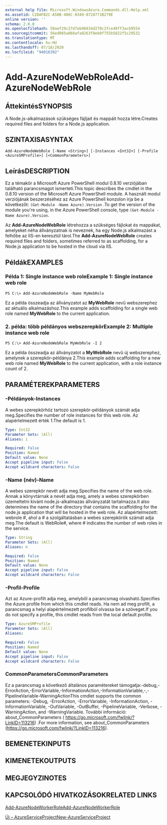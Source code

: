 ```yaml
---
external help file: Microsoft.WindowsAzure.Commands.dll-Help.xml
ms.assetid: C2DAFB2C-A58B-406C-8349-8728771B279E
online version: ''
schema: 2.0.0
ms.openlocfilehash: 59aef29c27d7eb96834d270c2fce48ff3acb9554
ms.sourcegitcommit: 56ed085a868afa8263f8eb0f755b5822f5c29532
ms.translationtype: MT
ms.contentlocale: hu-HU
ms.lasthandoff: 07/18/2020
ms.locfileid: "94016392"
---
```

# <span data-ttu-id="4a8e2-101">Add-AzureNodeWebRole</span><span class="sxs-lookup"><span data-stu-id="4a8e2-101">Add-AzureNodeWebRole</span></span>

## <span data-ttu-id="4a8e2-102">Áttekintés</span><span class="sxs-lookup"><span data-stu-id="4a8e2-102">SYNOPSIS</span></span>
<span data-ttu-id="4a8e2-103">A Node.js-alkalmazások szükséges fájljait és mappáit hozza létre.</span><span class="sxs-lookup"><span data-stu-id="4a8e2-103">Creates required files and folders for a Node.js application.</span></span>

## <span data-ttu-id="4a8e2-104">SZINTAXISA</span><span class="sxs-lookup"><span data-stu-id="4a8e2-104">SYNTAX</span></span>

```
Add-AzureNodeWebRole [-Name <String>] [-Instances <Int32>] [-Profile <AzureSMProfile>] [<CommonParameters>]
```

## <span data-ttu-id="4a8e2-105">Leírás</span><span class="sxs-lookup"><span data-stu-id="4a8e2-105">DESCRIPTION</span></span>
<span data-ttu-id="4a8e2-106">Ez a témakör a Microsoft Azure PowerShell modul 0.8.10 verziójában található parancsmagot ismerteti.</span><span class="sxs-lookup"><span data-stu-id="4a8e2-106">This topic describes the cmdlet in the 0.8.10 version of the Microsoft Azure PowerShell module.</span></span>
<span data-ttu-id="4a8e2-107">A használt modul verziójának beszerzéséhez az Azure PowerShell konzolon írja be a következőt: `(Get-Module -Name Azure).Version` .</span><span class="sxs-lookup"><span data-stu-id="4a8e2-107">To get the version of the module you're using, in the Azure PowerShell console, type `(Get-Module -Name Azure).Version`.</span></span>

<span data-ttu-id="4a8e2-108">Az **Add-AzureNodeWebRole** létrehozza a szükséges fájlokat és mappákat, amelyeket néha állványzatnak is neveznek, ha egy Node.js alkalmazást a felhőbe az IIS-en keresztül tárol.</span><span class="sxs-lookup"><span data-stu-id="4a8e2-108">The **Add-AzureNodeWebRole** creates required files and folders, sometimes referred to as scaffolding, for a Node.js application to be hosted in the cloud via IIS.</span></span>

## <span data-ttu-id="4a8e2-109">Példák</span><span class="sxs-lookup"><span data-stu-id="4a8e2-109">EXAMPLES</span></span>

### <span data-ttu-id="4a8e2-110">Példa 1: Single instance web role</span><span class="sxs-lookup"><span data-stu-id="4a8e2-110">Example 1: Single instance web role</span></span>
```
PS C:\> Add-AzureNodeWebRole -Name MyWebRole
```

<span data-ttu-id="4a8e2-111">Ez a példa összeadja az állványzatot az **MyWebRole** nevű webszerephez az aktuális alkalmazáshoz.</span><span class="sxs-lookup"><span data-stu-id="4a8e2-111">This example adds scaffolding for a single web role named **MyWebRole** to the current application.</span></span>

### <span data-ttu-id="4a8e2-112">2. példa: több példányos webszerepkör</span><span class="sxs-lookup"><span data-stu-id="4a8e2-112">Example 2: Multiple instance web role</span></span>
```
PS C:\> Add-AzureNodeWebRole MyWebRole -I 2
```

<span data-ttu-id="4a8e2-113">Ez a példa összeadja az állványzatot a **MyWebRole** nevű új webszerephez, amelynek a szerepkör-példánya 2.</span><span class="sxs-lookup"><span data-stu-id="4a8e2-113">This example adds scaffolding for a new web role named **MyWebRole** to the current application, with a role instance count of 2.</span></span>

## <span data-ttu-id="4a8e2-114">PARAMÉTEREK</span><span class="sxs-lookup"><span data-stu-id="4a8e2-114">PARAMETERS</span></span>

### <span data-ttu-id="4a8e2-115">-Példányok</span><span class="sxs-lookup"><span data-stu-id="4a8e2-115">-Instances</span></span>
<span data-ttu-id="4a8e2-116">A webes szerepkörhöz tartozó szerepkör-példányok számát adja meg.</span><span class="sxs-lookup"><span data-stu-id="4a8e2-116">Specifies the number of role instances for this web role.</span></span>
<span data-ttu-id="4a8e2-117">Az alapértelmezett érték 1.</span><span class="sxs-lookup"><span data-stu-id="4a8e2-117">The default is 1.</span></span>

```yaml
Type: Int32
Parameter Sets: (All)
Aliases: i

Required: False
Position: Named
Default value: None
Accept pipeline input: False
Accept wildcard characters: False
```

### <span data-ttu-id="4a8e2-118">-Name (név)</span><span class="sxs-lookup"><span data-stu-id="4a8e2-118">-Name</span></span>
<span data-ttu-id="4a8e2-119">A webes szerepkör nevét adja meg.</span><span class="sxs-lookup"><span data-stu-id="4a8e2-119">Specifies the name of the web role.</span></span>
<span data-ttu-id="4a8e2-120">Annak a könyvtárnak a nevét adja meg, amely a webes szerepkörben üzemeltetni kívánt node.js-alkalmazás állványzatát tartalmazza.</span><span class="sxs-lookup"><span data-stu-id="4a8e2-120">It also determines the name of the directory that contains the scaffolding for the node.js application that will be hosted in the web role.</span></span>
<span data-ttu-id="4a8e2-121">Az alapértelmezett: webrole #, ahol a # a szolgáltatásban a webes szerepkörök számát adja meg.</span><span class="sxs-lookup"><span data-stu-id="4a8e2-121">The default is WebRole#, where # indicates the number of web roles in the service.</span></span>

```yaml
Type: String
Parameter Sets: (All)
Aliases: n

Required: False
Position: Named
Default value: None
Accept pipeline input: False
Accept wildcard characters: False
```

### <span data-ttu-id="4a8e2-122">-Profil</span><span class="sxs-lookup"><span data-stu-id="4a8e2-122">-Profile</span></span>
<span data-ttu-id="4a8e2-123">Azt az Azure-profilt adja meg, amelyből a parancsmag olvasható.</span><span class="sxs-lookup"><span data-stu-id="4a8e2-123">Specifies the Azure profile from which this cmdlet reads.</span></span>
<span data-ttu-id="4a8e2-124">Ha nem ad meg profilt, a parancsmag a helyi alapértelmezett profilból olvassa be a szöveget.</span><span class="sxs-lookup"><span data-stu-id="4a8e2-124">If you do not specify a profile, this cmdlet reads from the local default profile.</span></span>

```yaml
Type: AzureSMProfile
Parameter Sets: (All)
Aliases: 

Required: False
Position: Named
Default value: None
Accept pipeline input: False
Accept wildcard characters: False
```

### <span data-ttu-id="4a8e2-125">CommonParameters</span><span class="sxs-lookup"><span data-stu-id="4a8e2-125">CommonParameters</span></span>
<span data-ttu-id="4a8e2-126">Ez a parancsmag a következő általános paramétereket támogatja:-debug,-ErrorAction,-ErrorVariable,-InformationAction,-InformationVariable,-,-PipelineVariable-WarningAction</span><span class="sxs-lookup"><span data-stu-id="4a8e2-126">This cmdlet supports the common parameters: -Debug, -ErrorAction, -ErrorVariable, -InformationAction, -InformationVariable, -OutVariable, -OutBuffer, -PipelineVariable, -Verbose, -WarningAction, and -WarningVariable.</span></span> <span data-ttu-id="4a8e2-127">További információ: about_CommonParameters ( https://go.microsoft.com/fwlink/?LinkID=113216) .</span><span class="sxs-lookup"><span data-stu-id="4a8e2-127">For more information, see about_CommonParameters (https://go.microsoft.com/fwlink/?LinkID=113216).</span></span>

## <span data-ttu-id="4a8e2-128">BEMENETEK</span><span class="sxs-lookup"><span data-stu-id="4a8e2-128">INPUTS</span></span>

## <span data-ttu-id="4a8e2-129">KIMENETEK</span><span class="sxs-lookup"><span data-stu-id="4a8e2-129">OUTPUTS</span></span>

## <span data-ttu-id="4a8e2-130">MEGJEGYZI</span><span class="sxs-lookup"><span data-stu-id="4a8e2-130">NOTES</span></span>

## <span data-ttu-id="4a8e2-131">KAPCSOLÓDÓ HIVATKOZÁSOK</span><span class="sxs-lookup"><span data-stu-id="4a8e2-131">RELATED LINKS</span></span>

[<span data-ttu-id="4a8e2-132">Add-AzureNodeWorkerRole</span><span class="sxs-lookup"><span data-stu-id="4a8e2-132">Add-AzureNodeWorkerRole</span></span>](./Add-AzureNodeWorkerRole.md)

[<span data-ttu-id="4a8e2-133">Új – AzureServiceProject</span><span class="sxs-lookup"><span data-stu-id="4a8e2-133">New-AzureServiceProject</span></span>](./New-AzureServiceProject.md)


